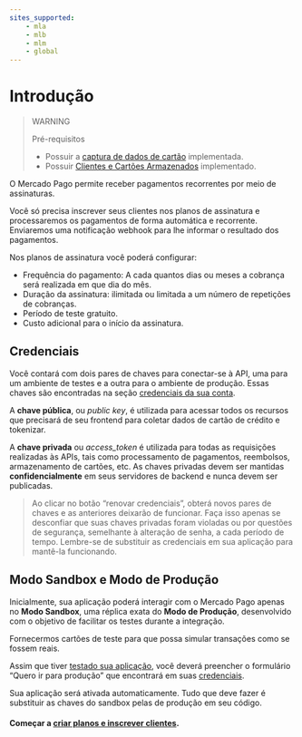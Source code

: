 ```yaml
---
sites_supported:
    - mla
    - mlb
    - mlm
    - global
---
```



# Introdução

> WARNING
>
> Pré-requisitos
>
> * Possuir a [captura de dados de cartão](/guides/payments/api/receiving-payment-by-card.pt.md#captura-de-dados-de-cartão) implementada.
> * Possuir [Clientes e Cartões Armazenados](/guides/payments/api/customers-and-cards.pt.md) implementado.


O Mercado Pago permite receber pagamentos recorrentes por meio de assinaturas.

Você só precisa inscrever seus clientes nos planos de assinatura e processaremos os pagamentos de forma automática e recorrente. Enviaremos uma notificação webhook para lhe informar o resultado dos pagamentos.

Nos planos de assinatura você poderá configurar:

* Frequência do pagamento: A cada quantos dias ou meses a cobrança será realizada em que dia do mês.
* Duração da assinatura: ilimitada ou limitada a um número de repetições de cobranças.
* Período de teste gratuito.
* Custo adicional para o início da assinatura.

## Credenciais

Você contará com dois pares de chaves para conectar-se à API, uma para um ambiente de testes e a outra para o ambiente de produção. Essas chaves são encontradas na seção [credenciais da sua conta](https://www.mercadopago.com.ar/account/credentials).

A **chave pública**, ou *public key*, é utilizada para acessar todos os recursos que precisará de seu frontend para coletar dados de cartão de crédito e tokenizar.

A **chave privada** ou *access_token* é utilizada para todas as requisições realizadas às APIs, tais como processamento de pagamentos, reembolsos, armazenamento de cartões, etc. As chaves privadas devem ser mantidas **confidencialmente** em seus servidores de backend e nunca devem ser publicadas.

> Ao clicar no botão “renovar credenciais”, obterá novos pares de chaves e as anteriores deixarão de funcionar. Faça isso apenas se desconfiar que suas chaves privadas foram violadas ou por questões de segurança, semelhante à alteração de senha, a cada período de tempo. Lembre-se de substituir as credenciais em sua aplicação para mantê-la funcionando.


## Modo Sandbox e Modo de Produção

Inicialmente, sua aplicação poderá interagir com o Mercado Pago apenas no **Modo Sandbox**, uma réplica exata do **Modo de Produção**, desenvolvido com o objetivo de facilitar os testes durante a integração.

Fornecermos cartões de teste para que possa simular transações como se fossem reais.

Assim que tiver [testado sua aplicação](/guides/subscriptions/api/testing.pt.md), você deverá preencher o formulário “Quero ir para produção” que encontrará em suas [credenciais](https://www.mercadopago.com.ar/account/credentials).

Sua aplicação será ativada automaticamente. Tudo que deve fazer é substituir as chaves do sandbox pelas de produção em seu código.

#### Começar a [criar planos e inscrever clientes](/guides/subscriptions/api/create-subscription.es.md).
